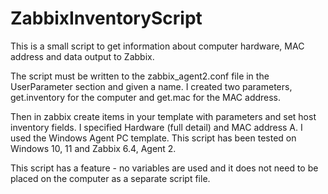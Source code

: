 # ZabbixInventoryScript

This is a small script to get information about computer hardware, MAC address and data output to Zabbix.

The script must be written to the zabbix_agent2.conf file in the UserParameter section and given a name. I created two parameters, get.inventory for the computer and get.mac for the MAC address.

Then in zabbix create items in your template with parameters and set host inventory fields. I specified Hardware (full detail) and MAC address A. I used the Windows Agent PC template. This script has been tested on Windows 10, 11 and Zabbix 6.4, Agent 2.

This script has a feature - no variables are used and it does not need to be placed on the computer as a separate script file.
